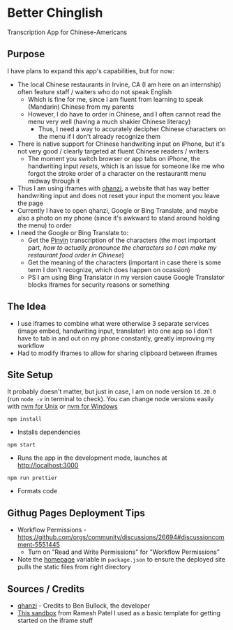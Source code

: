 # Better Chinglish

Transcription App for Chinese-Americans

## Purpose

I have plans to expand this app's capabilities, but for now:

- The local Chinese restaurants in Irvine, CA (I am here on an internship) often feature staff / waiters who do not speak English
  - Which is fine for me, since I am fluent from learning to speak (Mandarin) Chinese from my parents
  - However, I do have to order in Chinese, and I often cannot read the menu very well (having a much shakier Chinese literacy)
    - Thus, I need a way to accurately decipher Chinese characters on the menu if I don't already recognize them
- There is native support for Chinese handwriting input on iPhone, but it's not very good / clearly targeted at fluent Chinese readers / writers
  - The moment you switch browser or app tabs on iPhone, the handwriting input _resets_, which is an issue for someone like me who forgot the stroke order of a character on the restaurantt menu midway through it
- Thus I am using iframes with [qhanzi](https://www.qhanzi.com/), a website that has way better handwriting input and does not reset your input the moment you leave the page
- Currently I have to open qhanzi, Google or Bing Translate, and maybe also a photo on my phone (since it's awkward to stand around holding the menu) to order
- I need the Google or Bing Translate to:
  - Get the [Pinyin](https://yoyochinese.com/chinese-learning-tools/Mandarin-Chinese-pronunciation-lesson/pinyin-chart-table) transcription of the characters (the most important part, _how to actually pronounce the characters so I can make my restaurant food order in Chinese_)
  - Get the meaning of the characters (important in case there is some term I don't recognize, which does happen on ocassion)
  - PS I am using Bing Translator in my version cause Google Translator blocks iframes for security reasons or something

## The Idea

- I use iframes to combine what were otherwise 3 separate services (image embed, handwriting input, translator) into one app so I don't have to tab in and out on my phone constantly, greatly improving my workflow
- Had to modify iframes to allow for sharing clipboard between iframes

## Site Setup

It probably doesn't matter, but just in case, I am on node version `16.20.0` (run `node -v` in terminal to check). You can change node versions easily with [nvm for Unix](https://github.com/nvm-sh/nvm) or [nvm for Windows](https://github.com/coreybutler/nvm-windows)

`npm install`

- Installs dependencies

`npm start`

- Runs the app in the development mode, launches at [http://localhost:3000](http://localhost:3000)

`npm run prettier`

- Formats code

## Githug Pages Deployment Tips

- Workflow Permissions - https://github.com/orgs/community/discussions/26694#discussioncomment-5551445
  - Turn on "Read and Write Permissions" for "Workflow Permissions"
- Note the [homepage](https://github.com/solderq35/better-chinglish/blob/main/package.json#L7) variable in `package.json` to ensure the deployed site pulls the static files from right directory

## Sources / Credits

- [qhanzi](https://www.qhanzi.com/) - Credits to Ben Bullock, the developer
- [This sandbox](https://codesandbox.io/s/9gggb?file=/src/index.js) from Ramesh Patel I used as a basic template for getting started on the iframe stuff
